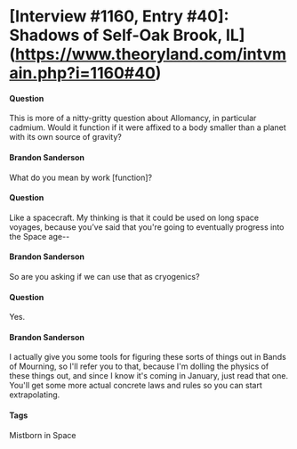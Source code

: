 # [Interview #1160, Entry #40]: Shadows of Self-Oak Brook, IL](https://www.theoryland.com/intvmain.php?i=1160#40)

#### Question

This is more of a nitty-gritty question about Allomancy, in particular cadmium. Would it function if it were affixed to a body smaller than a planet with its own source of gravity?

#### Brandon Sanderson

What do you mean by work [function]?

#### Question

Like a spacecraft. My thinking is that it could be used on long space voyages, because you’ve said that you're going to eventually progress into the Space age--

#### Brandon Sanderson

So are you asking if we can use that as cryogenics?

#### Question

Yes.

#### Brandon Sanderson

I actually give you some tools for figuring these sorts of things out in Bands of Mourning, so I'll refer you to that, because I'm dolling the physics of these things out, and since I know it's coming in January, just read that one. You'll get some more actual concrete laws and rules so you can start extrapolating.

#### Tags

Mistborn in Space

